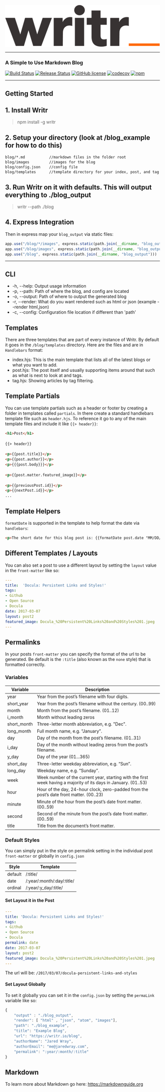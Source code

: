 ![Writr](logo.png)

---

### A Simple to Use Markdown Blog 
[![Build Status](https://github.com/jaredwray/writr/workflows/writr-build/badge.svg)](https://github.com/jaredwray/writr/actions)
[![Release Status](https://github.com/jaredwray/writr/workflows/writr-release/badge.svg)](https://github.com/jaredwray/writr/actions)
[![GitHub license](https://img.shields.io/github/license/jaredwray/writr)](https://github.com/jaredwray/writr/blob/master/LICENSE)
[![codecov](https://codecov.io/gh/jaredwray/writr/branch/master/graph/badge.svg)](https://codecov.io/gh/jaredwray/writr)
[![npm](https://img.shields.io/npm/dm/writr)](https://npmjs.com/packages/writr)

---

## Getting Started 

## 1. Install Writr

> npm install -g writr 

## 2. Setup your directory (look at /blog_example for how to do this)

```
blog/*.md           //markdown files in the folder root
blog/images         //images for the blog
blog/config.json    //config file
blog/templates      //template directory for your index, post, and tag
```

## 3. Run Writr on it with defaults. This will output everything to ./blog_output

> writr --path ./blog

## 4. Express Integration

Then in express map your `blog_output` via static files:

```javascript
app.use("/blog/*/images", express.static(path.join(__dirname, "blog_output/images")))
app.use("/blog/images", express.static(path.join(__dirname, "blog_output/images")))
app.use("/blog", express.static(path.join(__dirname, "blog_output")))
```

---

## CLI

* -h, --help: Output usage information
* -p, --path: Path of where the blog, and config are located
* -o, --output: Path of where to output the generated blog
* -r, --render: What do you want rendered such as html or json (example --render html,json)
* -c, --config: Configuration file location if different than 'path'

## Templates

There are three templates that are part of every instance of Writr. By default it goes in the `/blog/templates` directory. Here are the files and are in `Handlebars` format:
* index.hjs: This is the main template that lists all of the latest blogs or what you want to add. 
* post.hjs: The post itself and usually supporting items around that such as what is next to look at and tags. 
* tag.hjs: Showing articles by tag filtering.

## Template Partials

You can use template partials such as a header or footer by creating a folder in templates called `partials`. In there create a standard handlebars template file such as `header.hjs`. To reference it go to any of the main template files and include it like `{{> header}}`:

```html
<h1>Post</h1>

{{> header}}

<p>{{post.title}}</p>
<p>{{post.author}}</p>
<p>{{{post.body}}}</p>

<p>{{post.matter.featured_image}}</p>

<p>{{previousPost.id}}</p>
<p>{{nextPost.id}}</p>
...
```

## Template Helpers

`formatDate` is supported in the template to help format the date via `handlebars`:

```html
<p>The short date for this blog post is: {{formatDate post.date "MM/DD/YYYY"}}
```

## Different Templates / Layouts

You can also set a post to use a different layout by setting the `layout` value in the `front-matter` like so:

```yaml
---
title:  'Docula: Persistent Links and Styles!'
tags:
- Github
- Open Source
- Docula
date: 2017-03-07
layout: post2
featured_image: Docula_%20Persistent%20Links%20and%20Styles%201.jpeg
---
```

## Permalinks

In your posts `front-matter` you can specify the format of the url to be generated. Be default is the `:title` (also known as the `none` style) that is formatted correctly. 

### Variables

| Variable | Description |
| --- | ----------- |
| year | Year from the post’s filename with four digits. |
| short_year | Year from the post’s filename without the century. (00..99) |
| month | Month from the post’s filename. (01..12) |
| i_month | Month without leading zeros |
| short_month | Three-letter month abbreviation, e.g. "Dec". |
| long_month | Full month name, e.g. “January”. |
| day | Day of the month from the post’s filename. (01..31) |
| i_day | Day of the month without leading zeros from the post’s filename. |
| y_day | Day of the year (01...365) |
| short_day | Three-letter weekday abbreviation, e.g. “Sun”. | 
| long_day | Weekday name, e.g. “Sunday”. |
| week | Week number of the current year, starting with the first week having a majority of its days in January. (01..53) |
| hour | Hour of the day, 24-hour clock, zero-padded from the post’s date front matter. (00..23) |
| minute | Minute of the hour from the post’s date front matter. (00..59) |
| second | Second of the minute from the post’s date front matter. (00..59) |
| title | Title from the document’s front matter. | 


### Default Styles

You can simply put in the style on permalink setting in the individual post `front-matter` or globally in `config.json`

| Style | Template |
| --- | ----------- |
| default | /:title/ |
| date | /:year/:month/:day/:title/ |
| ordinal | /:year/:y_day/:title/ |


#### Set Layout it in the Post

```yaml
---
title: 'Docula: Persistent Links and Styles!'
tags:
- Github
- Open Source
- Docula
permalink: date
date: 2017-03-07
layout: post2
featured_image: Docula_%20Persistent%20Links%20and%20Styles%201.jpeg
---
```

The url will be: `/2017/03/07/docula-persistent-links-and-styles`

#### Set Layout Globally

To set it globally you can set it in the `config.json` by setting the `permaLink` variable like so:
```javascript
{
    "output" : "./blog_output",
    "render": [ "html" , "json", "atom", "images"],
    "path": "./blog_example",
    "title": "Example Blog",
    "url": "https://writr.io/blog",
    "authorName": "Jared Wray",
    "authorEmail": "me@jaredwray.com",
    "permalink": ":year/:month/:title"
}
```


## Markdown
To learn more about Markdown go here: https://markdownguide.org